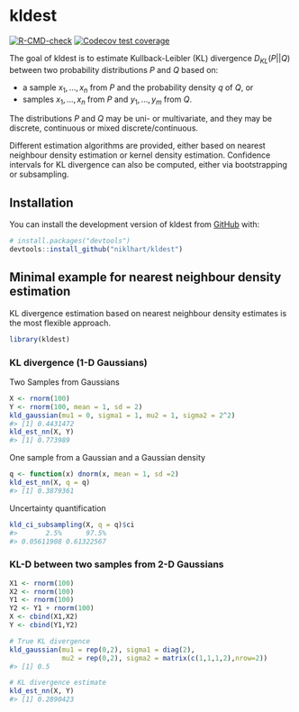 
<!-- README.md is generated from README.Rmd. Please edit that file -->

# kldest

<!-- badges: start -->

[![R-CMD-check](https://github.com/niklhart/kldest/actions/workflows/R-CMD-check.yaml/badge.svg)](https://github.com/niklhart/kldest/actions/workflows/R-CMD-check.yaml)
[![Codecov test
coverage](https://codecov.io/gh/niklhart/kldest/branch/master/graph/badge.svg)](https://app.codecov.io/gh/niklhart/kldest?branch=master)
<!-- badges: end -->

The goal of kldest is to estimate Kullback-Leibler (KL) divergence
$D_{KL}(P||Q)$ between two probability distributions $P$ and $Q$ based
on:

- a sample $x_1,...,x_n$ from $P$ and the probability density $q$ of
  $Q$, or
- samples $x_1,...,x_n$ from $P$ and $y_1,...,y_m$ from $Q$.

The distributions $P$ and $Q$ may be uni- or multivariate, and they may
be discrete, continuous or mixed discrete/continuous.

Different estimation algorithms are provided, either based on nearest
neighbour density estimation or kernel density estimation. Confidence
intervals for KL divergence can also be computed, either via
bootstrapping or subsampling.

## Installation

You can install the development version of kldest from
[GitHub](https://github.com/) with:

``` r
# install.packages("devtools")
devtools::install_github("niklhart/kldest")
```

## Minimal example for nearest neighbour density estimation

KL divergence estimation based on nearest neighbour density estimates is
the most flexible approach.

``` r
library(kldest)
```

### KL divergence (1-D Gaussians)

Two Samples from Gaussians

``` r
X <- rnorm(100)
Y <- rnorm(100, mean = 1, sd = 2)
kld_gaussian(mu1 = 0, sigma1 = 1, mu2 = 1, sigma2 = 2^2)
#> [1] 0.4431472
kld_est_nn(X, Y)
#> [1] 0.773989
```

One sample from a Gaussian and a Gaussian density

``` r
q <- function(x) dnorm(x, mean = 1, sd =2)
kld_est_nn(X, q = q)
#> [1] 0.3879361
```

Uncertainty quantification

``` r
kld_ci_subsampling(X, q = q)$ci
#>       2.5%      97.5% 
#> 0.05611908 0.61322567
```

### KL-D between two samples from 2-D Gaussians

``` r
X1 <- rnorm(100)
X2 <- rnorm(100)
Y1 <- rnorm(100)
Y2 <- Y1 + rnorm(100)
X <- cbind(X1,X2)
Y <- cbind(Y1,Y2)

# True KL divergence
kld_gaussian(mu1 = rep(0,2), sigma1 = diag(2),
             mu2 = rep(0,2), sigma2 = matrix(c(1,1,1,2),nrow=2))
#> [1] 0.5

# KL divergence estimate
kld_est_nn(X, Y)
#> [1] 0.2890423
```
